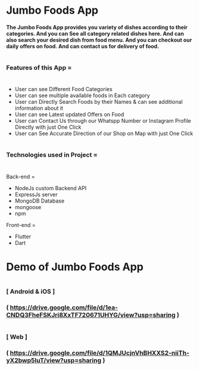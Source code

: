 # Jumbo Foods App
#### The Jumbo Foods App provides you variety of dishes according to their categories. And you can See all category related dishes here. And can also search your desired dish from food menu. And you can checkout our daily offers on food. And can contact us for delivery of food.
#
### Features of this App =
# 
- User can see Different Food Categories
- User can see multiple available foods in Each category
- User can Directly Search Foods by their Names & can see additional information about it
- User can see Latest updated Offers on Food
- User can Contact Us through our Whatspp Number or Instagram Profile  Directly with just One Click
- User can See Accurate Direction of our Shop on Map with just One Click
# 
# 
### Technologies used in Project =
# 
Back-end =
 - NodeJs custom Backend API
 - ExpressJs server 
 - MongoDB Database 
 - mongoose
 - npm

Front-end =
 - Flutter
 - Dart
# 
# 
# Demo of Jumbo Foods App
# 
### [ Android & iOS ]
### ( https://drive.google.com/file/d/1ea-CNDQ3FheFSKJri8XxTF720671UHYG/view?usp=sharing )
# 
### [ Web ]
### ( https://drive.google.com/file/d/1QMJUcjnVhBHXXS2-niiTh-yX2bwp5luT/view?usp=sharing )
